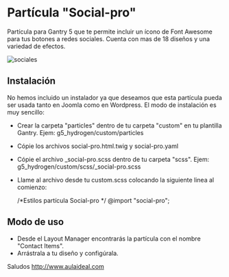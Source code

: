 # Partícula "Social-pro"
Partícula para Gantry 5 que te permite incluir un ícono de Font Awesome para tus botones a redes sociales. Cuenta con mas de 18 diseños y una variedad de efectos.

![sociales](https://user-images.githubusercontent.com/9434043/26900423-beacfc44-4b97-11e7-9f9c-4fa780818421.png)

Instalación
-----------
No hemos incluido un instalador ya que deseamos que esta partícula pueda ser usada tanto en Joomla como en Wordpress. 
El modo de instalación es muy sencillo:

+ Crear la carpeta "particles" dentro de tu carpeta "custom" en tu plantilla Gantry. Ejem: g5_hydrogen/custom/particles
+ Cópie los archivos social-pro.html.twig y social-pro.yaml
+ Cópie el archivo _social-pro.scss dentro de tu carpeta "scss". Ejem: g5_hydrogen/custom/scss/_social-pro.scss
+ Llame al archivo desde tu custom.scss colocando la siguiente linea al comienzo:

  /*Estilos partícula Social-pro */
  @import "social-pro";


Modo de uso
-----------
+ Desde el Layout Manager encontrarás la partícula con el nombre "Contact Items". 
+ Arrástrala a tu  diseño y configúrala.

Saludos
http://www.aulaideal.com

